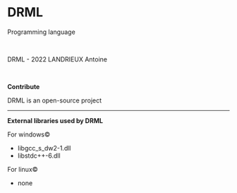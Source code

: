 # DRML

Programming language

<br />

DRML - 2022 LANDRIEUX Antoine

<br />

**Contribute**

DRML is an open-source project

<hr />

**External libraries used by DRML**

For windows&copy;

<ul>
  <li>libgcc_s_dw2-1.dll</li>
  <li>libstdc++-6.dll</li>
</ul>

For linux&copy;

<ul>
  <li>none</li>
</ul>
